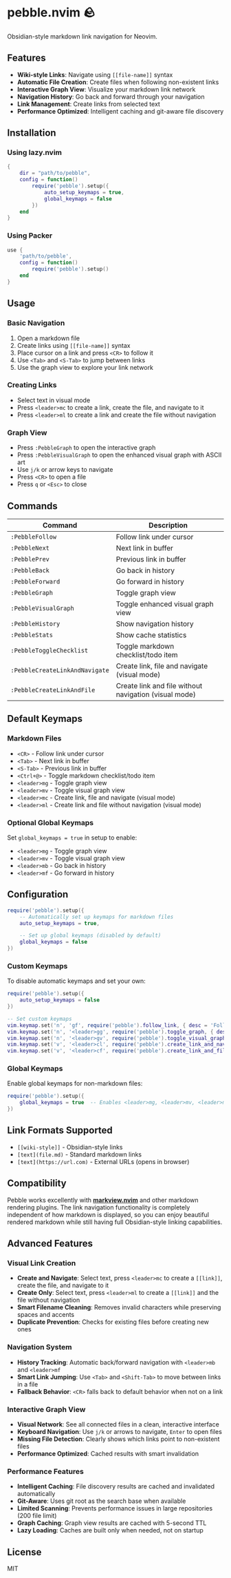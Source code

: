 # pebble.nvim 🪨

Obsidian-style markdown link navigation for Neovim.

## Features

- **Wiki-style Links**: Navigate using `[[file-name]]` syntax
- **Automatic File Creation**: Create files when following non-existent links
- **Interactive Graph View**: Visualize your markdown link network
- **Navigation History**: Go back and forward through your navigation
- **Link Management**: Create links from selected text
- **Performance Optimized**: Intelligent caching and git-aware file discovery

## Installation

### Using lazy.nvim
```lua
{
    dir = "path/to/pebble",
    config = function()
        require('pebble').setup({
            auto_setup_keymaps = true,
            global_keymaps = false
        })
    end
}
```

### Using Packer
```lua
use {
    'path/to/pebble',
    config = function()
        require('pebble').setup()
    end
}
```

## Usage

### Basic Navigation
1. Open a markdown file
2. Create links using `[[file-name]]` syntax
3. Place cursor on a link and press `<CR>` to follow it
4. Use `<Tab>` and `<S-Tab>` to jump between links
5. Use the graph view to explore your link network

### Creating Links
- Select text in visual mode
- Press `<leader>mc` to create a link, create the file, and navigate to it
- Press `<leader>ml` to create a link and create the file without navigation

### Graph View
- Press `:PebbleGraph` to open the interactive graph
- Press `:PebbleVisualGraph` to open the enhanced visual graph with ASCII art
- Use `j/k` or arrow keys to navigate
- Press `<CR>` to open a file
- Press `q` or `<Esc>` to close

## Commands

| Command | Description |
|---------|-------------|
| `:PebbleFollow` | Follow link under cursor |
| `:PebbleNext` | Next link in buffer |
| `:PebblePrev` | Previous link in buffer |
| `:PebbleBack` | Go back in history |
| `:PebbleForward` | Go forward in history |
| `:PebbleGraph` | Toggle graph view |
| `:PebbleVisualGraph` | Toggle enhanced visual graph view |
| `:PebbleHistory` | Show navigation history |
| `:PebbleStats` | Show cache statistics |
| `:PebbleToggleChecklist` | Toggle markdown checklist/todo item |
| `:PebbleCreateLinkAndNavigate` | Create link, file and navigate (visual mode) |
| `:PebbleCreateLinkAndFile` | Create link and file without navigation (visual mode) |

## Default Keymaps

### Markdown Files
- `<CR>` - Follow link under cursor
- `<Tab>` - Next link in buffer
- `<S-Tab>` - Previous link in buffer
- `<Ctrl+@>` - Toggle markdown checklist/todo item
- `<leader>mg` - Toggle graph view
- `<leader>mv` - Toggle visual graph view
- `<leader>mc` - Create link, file and navigate (visual mode)
- `<leader>ml` - Create link and file without navigation (visual mode)

### Optional Global Keymaps
Set `global_keymaps = true` in setup to enable:
- `<leader>mg` - Toggle graph view
- `<leader>mv` - Toggle visual graph view
- `<leader>mb` - Go back in history
- `<leader>mf` - Go forward in history

## Configuration

```lua
require('pebble').setup({
    -- Automatically set up keymaps for markdown files
    auto_setup_keymaps = true,

    -- Set up global keymaps (disabled by default)
    global_keymaps = false
})
```

### Custom Keymaps
To disable automatic keymaps and set your own:

```lua
require('pebble').setup({
    auto_setup_keymaps = false
})

-- Set custom keymaps
vim.keymap.set('n', 'gf', require('pebble').follow_link, { desc = 'Follow link' })
vim.keymap.set('n', '<leader>gg', require('pebble').toggle_graph, { desc = 'Toggle graph' })
vim.keymap.set('n', '<leader>gv', require('pebble').toggle_visual_graph, { desc = 'Toggle visual graph' })
vim.keymap.set('v', '<leader>cl', require('pebble').create_link_and_navigate, { desc = 'Create link and navigate' })
vim.keymap.set('v', '<leader>cf', require('pebble').create_link_and_file, { desc = 'Create link and file' })
```

### Global Keymaps
Enable global keymaps for non-markdown files:

```lua
require('pebble').setup({
    global_keymaps = true  -- Enables <leader>mg, <leader>mv, <leader>mb, <leader>mf globally
})
```

## Link Formats Supported

- `[[wiki-style]]` - Obsidian-style links
- `[text](file.md)` - Standard markdown links
- `[text](https://url.com)` - External URLs (opens in browser)

## Compatibility

Pebble works excellently with [**markview.nvim**](https://github.com/OXY2DEV/markview.nvim) and other markdown rendering plugins. The link navigation functionality is completely independent of how markdown is displayed, so you can enjoy beautiful rendered markdown while still having full Obsidian-style linking capabilities.

## Advanced Features

### Visual Link Creation
- **Create and Navigate**: Select text, press `<leader>mc` to create a `[[link]]`, create the file, and navigate to it
- **Create Only**: Select text, press `<leader>ml` to create a `[[link]]` and the file without navigation
- **Smart Filename Cleaning**: Removes invalid characters while preserving spaces and accents
- **Duplicate Prevention**: Checks for existing files before creating new ones

### Navigation System
- **History Tracking**: Automatic back/forward navigation with `<leader>mb` and `<leader>mf`
- **Smart Link Jumping**: Use `<Tab>` and `<Shift-Tab>` to move between links in a file
- **Fallback Behavior**: `<CR>` falls back to default behavior when not on a link

### Interactive Graph View
- **Visual Network**: See all connected files in a clean, interactive interface
- **Keyboard Navigation**: Use `j/k` or arrows to navigate, `Enter` to open files
- **Missing File Detection**: Clearly shows which links point to non-existent files
- **Performance Optimized**: Cached results with smart invalidation

### Performance Features
- **Intelligent Caching**: File discovery results are cached and invalidated automatically
- **Git-Aware**: Uses git root as the search base when available
- **Limited Scanning**: Prevents performance issues in large repositories (200 file limit)
- **Graph Caching**: Graph view results are cached with 5-second TTL
- **Lazy Loading**: Caches are built only when needed, not on startup

## License

MIT
